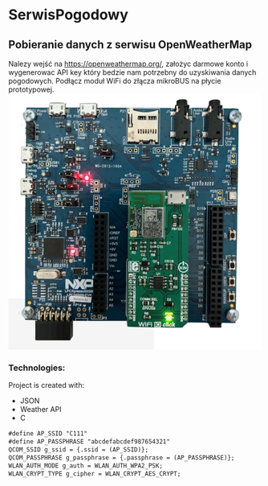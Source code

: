 # SerwisPogodowy
## Pobieranie danych z serwisu OpenWeatherMap
   Nalezy wejść na https://openweathermap.org/, założyc darmowe konto i wygenerowac API key który bedzie nam potrzebny do uzyskiwania danych pogodowych.
   Podłącz moduł WiFi do złącza mikroBUS na płycie prototypowej. 
   ![Algorithm schema](./images/SerwisPogodowySS1.png)
### Technologies:
Project is created with:
* JSON
* Weather API
* C


```
#define AP_SSID "C111"
#define AP_PASSPHRASE "abcdefabcdef987654321"
QCOM_SSID g_ssid = {.ssid = (AP_SSID)};
QCOM_PASSPHRASE g_passphrase = {.passphrase = (AP_PASSPHRASE)};
WLAN_AUTH_MODE g_auth = WLAN_AUTH_WPA2_PSK;
WLAN_CRYPT_TYPE g_cipher = WLAN_CRYPT_AES_CRYPT;
```
